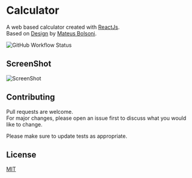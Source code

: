# Calculator

A web based calculator created with [ReactJs](https://reactjs.org/). \
Based on
[Design](https://dribbble.com/shots/15066200-Calculator-App?utm_source=Clipboard_Shot&utm_campaign=mbolsoni&utm_content=Calculator%20App&utm_medium=Social_Share&utm_source=Clipboard_Shot&utm_campaign=mbolsoni&utm_content=Calculator%20App&utm_medium=Social_Share)
by [Mateus Bolsoni](https://dribbble.com/mbolsoni).


![GitHub Workflow Status](https://img.shields.io/github/workflow/status/augustinesaidimu/calculator/Release?style=flat-square)

## ScreenShot

![ScreenShot](https://raw.githubusercontent.com/augustinesaidimu/calculator/main/screenshot.png?raw=true)

## Contributing

Pull requests are welcome.\
For major changes, please open an issue first to discuss what you would like to change.

Please make sure to update tests as appropriate.

## License

[MIT](https://choosealicense.com/licenses/mit/)
